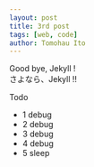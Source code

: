 ```yaml
---
layout: post
title: 3rd post
tags: [web, code]
author: Tomohau Ito
---
```

Good bye, Jekyll !  
さよなら、Jekyll !!  


Todo

- 1 debug
- 2 debug
- 3 debug
- 4 debug
- 5 sleep
